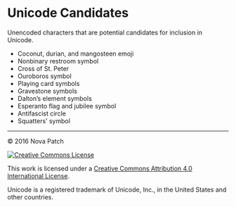 # Unicode Candidates

Unencoded characters that are potential candidates for inclusion in Unicode.

* Coconut, durian, and mangosteen emoji
* Nonbinary restroom symbol
* Cross of St. Peter
* Ouroboros symbol
* Playing card symbols
* Gravestone symbols
* Dalton’s element symbols
* Esperanto flag and jubilee symbol
* Antifascist circle
* Squatters’ symbol

---

© 2016 Nova Patch

[![Creative Commons
License](http://i.creativecommons.org/l/by/4.0/80x15.png)](http://creativecommons.org/licenses/by/4.0/)

This work is licensed under a [Creative Commons Attribution 4.0 International
License](http://creativecommons.org/licenses/by/4.0/).

Unicode is a registered trademark of Unicode, Inc., in the United States and
other countries.
